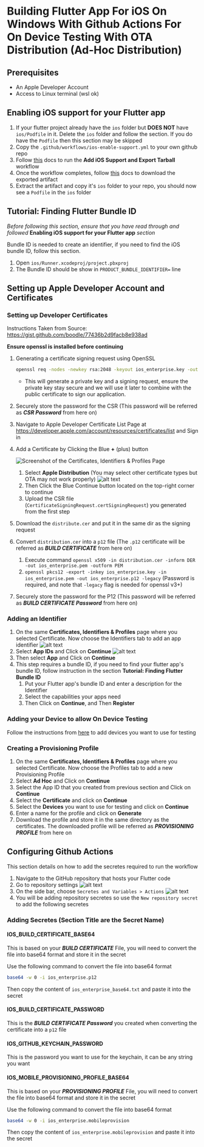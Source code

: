 # Building Flutter App For iOS On Windows With Github Actions For On Device Testing With OTA Distribution (Ad-Hoc Distribution)

## Prerequisites

- An Apple Developer Account
- Access to Linux terminal (wsl ok)

## Enabling iOS support for your Flutter app

1. If your flutter project already have the `ios` folder but **DOES NOT** have `ios/Podfile` in it. Delete the `ios` folder and follow the section. If you do have the `Podfile` then this section may be skipped
2. Copy the `.github/workflows/ios-enable-support.yml` to your own github repo
3. Follow [this](https://docs.github.com/en/actions/managing-workflow-runs-and-deployments/managing-workflow-runs/manually-running-a-workflow) docs to run the **Add iOS Support and Export Tarball** workflow
4. Once the workflow completes, follow [this](https://docs.github.com/en/actions/managing-workflow-runs-and-deployments/managing-workflow-runs/downloading-workflow-artifacts) docs to download the exported artifact
5. Extract the artifact and copy it's `ios` folder to your repo, you should now see a `Podfile` in the `ios` folder

## Tutorial: Finding Flutter Bundle ID

*Before following this section, ensure that you have read through and followed* **Enabling iOS support for your Flutter app** *section*

Bundle ID is needed to create an identifier, if you need to find the iOS bundle ID, follow this section.

1. Open `ios/Runner.xcodeproj/project.pbxproj`
2. The Bundle ID should be show in `PRODUCT_BUNDLE_IDENTIFIER=` line

## Setting up Apple Developer Account and Certificates

### Setting up Developer Certificates

Instructions Taken from Source: <https://gist.github.com/boodle/77436b2d9facb8e938ad>

**Ensure openssl is installed before continuing**

1. Generating a certificate signing request using OpenSSL

    ```sh
    openssl req -nodes -newkey rsa:2048 -keyout ios_enterprise.key -out CertificateSigningRequest.certSigningRequest
    ```

    - This will generate a private key and a signing request, ensure the private key stay secure and we will use it later to combine with the public certificate to sign our application.

2. Securely store the password for the CSR (This password will be referred as ***CSR Password*** from here on)

3. Navigate to Apple Developer Certificate List Page at <https://developer.apple.com/account/resources/certificates/list> and Sign in

4. Add a Certificate by Clicking the Blue **+** (plus) button

    ![Screenshot of the Certificates, Identifiers & Profiles Page](image-1.png)

    1. Select **Apple Distribution** (You may select other certificate types but OTA may not work properly)
        ![alt text](image-2.png)
    2. Then Click the Blue Continue button located on the top-right corner to continue
    3. Upload the CSR file (`CertificateSigningRequest.certSigningRequest`) you generated from the first step

5. Download the `distribute.cer` and put it in the same dir as the signing request

6. Convert `distribution.cer` into a `p12` file (The `.p12` certificate will be referred as ***BUILD CERTIFICATE*** from here on)
    1. Execute command `openssl x509 -in distribution.cer -inform DER -out ios_enterprise.pem -outform PEM`
    2. `openssl pkcs12 -export -inkey ios_enterprise.key -in ios_enterprise.pem -out ios_enterprise.p12 -legacy` (Password is required, and note that `-legacy` flag is needed for openssl v3+)

7. Securely store the password for the P12 (This password will be referred as ***BUILD CERTIFICATE Password*** from here on)

### Adding an Identifier

1. On the same **Certificates, Identifiers & Profiles** page where you selected Certificate. Now choose the Identifiers tab to add an app identifier
    ![alt text](image-5.png)
2. Select **App IDs** and Click on **Continue**
    ![alt text](image-6.png)
3. Then select **App** and Click on **Continue**
4. This step requires a bundle ID, if you need to find your flutter app's bundle ID, follow instruction in the section **Tutorial: Finding Flutter Bundle ID**
    1. Put your Flutter app's bundle ID and enter a description for the Identifier
    2. Select the capabilities your apps need
    3. Then Click on **Continue**, and Then **Register**

### Adding your Device to allow On Device Testing

Follow the instructions from [here](https://developer.apple.com/help/account/register-devices/register-a-single-device/) to add devices you want to use for testing

### Creating a Provisioning Profile

1. On the same **Certificates, Identifiers & Profiles** page where you selected Certificate. Now choose the Profiles tab to add a new Provisioning Profile
2. Select **Ad Hoc** and Click on **Continue**
3. Select the App ID that you created from previous section and Click on **Continue**
4. Select the **Certificate** and click on **Continue**
5. Select the **Devices** you want to use for testing and click on **Continue**
6. Enter a name for the profile and click on **Generate**
7. Download the profile and store it in the same directory as the certificates. The downloaded profile will be referred as ***PROVISIONING PROFILE*** from here on

## Configuring Github Actions

This section details on how to add the secretes required to run the workflow

1. Navigate to the GitHub repository that hosts your Flutter code
2. Go to repository settings
    ![alt text](image-3.png)
3. On the side bar, choose `Secretes and Variables > Actions`
    ![alt text](image-4.png)
4. You will be adding repository secretes so use the `New repository secret` to add the following secretes

### Adding Secretes (Section Title are the Secret Name)

#### IOS_BUILD_CERTIFICATE_BASE64

This is based on your ***BUILD CERTIFICATE*** File, you will need to convert the file into base64 format and store it in the secret

Use the following command to convert the file into base64 format

```sh
base64 -w 0 -i ios_enterprise.p12
```

Then copy the content of `ios_enterprise_base64.txt` and paste it into the secret

#### IOS_BUILD_CERTIFICATE_PASSWORD

This is the ***BUILD CERTIFICATE Password*** you created when converting the certificate into a `p12` file

#### IOS_GITHUB_KEYCHAIN_PASSWORD

This is the password you want to use for the keychain, it can be any string you want

#### IOS_MOBILE_PROVISIONING_PROFILE_BASE64

This is based on your ***PROVISIONING PROFILE*** File, you will need to convert the file into base64 format and store it in the secret

Use the following command to convert the file into base64 format

```sh
base64 -w 0 -i ios_enterprise.mobileprovision
```

Then copy the content of `ios_enterprise.mobileprovision` and paste it into the secret
